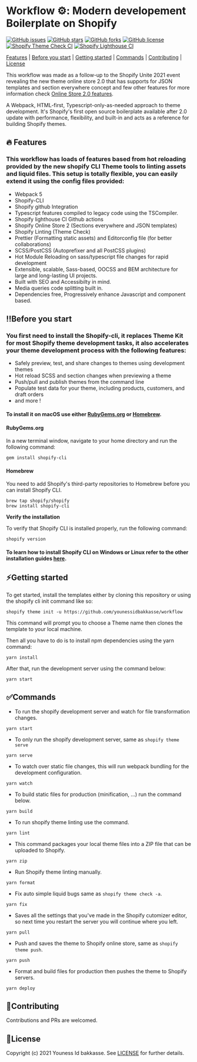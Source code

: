 # Workflow ⚙️: Modern developement Boilerplate on Shopify

[![GitHub issues](https://img.shields.io/github/issues/younessidbakkasse/workflow)](https://GitHub.com/younessidbakkasse/workflow/issues/)
[![GitHub stars](https://img.shields.io/github/stars/younessidbakkasse/workflow)](https://GitHub.com/younessidbakkasse/workflow/stargazers/)
[![GitHub forks](https://img.shields.io/github/forks/younessidbakkasse/workflow)](https://GitHub.com/younessidbakkasse/workflow/network/)
[![GitHub license](https://img.shields.io/github/license/younessidbakkasse/workflow)](https://github.com/younessidbakkasse/workflow/blob/master/LICENSE)
[![Shopify Theme Check CI](https://github.com/younessidbakkasse/workflow/actions/workflows/theme-check-ci.yml/badge.svg)](https://github.com/younessidbakkasse/workflow/actions/workflows/theme-check-ci.yml)
[![Shopify Lighthouse CI](https://github.com/younessidbakkasse/workflow/actions/workflows/lighthouse-ci.yml/badge.svg)](https://github.com/younessidbakkasse/workflow/actions/workflows/lighthouse-ci.yml)

[Features](#features) |
[Before you start](#before-you-start) |
[Getting started](#getting-started) |
[Commands](#commands) |
[Contributing](#contributing) |
[License](#license)

This workflow was made as a follow-up to the Shopify Unite 2021 event revealing the new theme online store 2.0 that has supports for JSON templates and section everywhere concept and few other features for more information check [Online Store 2.0 features](https://www.shopify.com/partners/blog/shopify-online-store).

A Webpack, HTML-first, Typescript-only-as-needed approach to theme development. It's Shopify's first open source boilerplate available after 2.0 update with performance, flexibility, and built-in and acts as a reference for building Shopify themes.

## 🔥 Features

### This workflow has loads of features based from hot reloading provided by the new shopify CLI Theme tools to linting assets and liquid files. This setup is totally flexible, you can easily extend it using the config files provided:

- Webpack 5
- Shopify-CLI
- Shopify github Integration
- Typescript features compiled to legacy code using the TSCompiler.
- Shopify lighthouse CI Github actions
- Shopify Online Store 2 (Sections everywhere and JSON templates)
- Shopify Linting (Theme Check)
- Prettier (Formatting static assets) and Editorconfig file (for better collaborations)
- SCSS/PostCSS (Autoprefixer and all PostCSS plugins)
- Hot Module Reloading on sass/typescript file changes for rapid development
- Extensible, scalable, Sass-based, OOCSS and BEM architecture for large and long-lasting UI projects.
- Built with SEO and Accessibilty in mind.
- Media queries code splitting built in.
- Dependencies free, Progressively enhance Javascript and component based.

## ‼️Before you start

### You first need to install the Shopify-cli, it replaces Theme Kit for most Shopify theme development tasks, it also accelerates your theme development process with the following features:

- Safely preview, test, and share changes to themes using development themes
- Hot reload SCSS and section changes when previewing a theme
- Push/pull and publish themes from the command line
- Populate test data for your theme, including products, customers, and draft orders
- and more !

#### To install it on macOS use either [RubyGems.org](https://rubygems.org/) or [Homebrew](https://brew.sh/).

#### **RubyGems.org**

In a new terminal window, navigate to your home directory and run the following command:

```shell
gem install shopify-cli
```

#### **Homebrew**

You need to add Shopify's third-party repositories to Homebrew before you can install Shopify CLI.

```shell
brew tap shopify/shopify
brew install shopify-cli
```

**Verify the installation**

To verify that Shopify CLI is installed properly, run the following command:

```shell
shopify version
```


#### To learn how to install Shopify CLI on Windows or Linux refer to the other installation guides [here](https://shopify.dev/themes/tools/cli/installation).

## ⚡️Getting started

To get started, install the templates either by cloning this repository or using the shopify cli init command like so:

```shell
shopify theme init -u https://github.com/younessidbakkasse/workflow
```

This command will prompt you to choose a Theme name then clones the template to your local machine.

Then all you have to do is to install npm dependencies using the yarn command:

```shell
yarn install
```

After that, run the development server using the command below:

```shell
yarn start
```

## ✅Commands

- To run the shopify development server and watch for file transformation changes.

```shell
yarn start
```

- To only run the shopify development server, same as `shopify theme serve`

```shell
yarn serve
```

- To watch over static file changes, this will run webpack bundling for the development configuration.

```shell
yarn watch
```

- To build static files for production (minification, ...) run the command below.

```shell
yarn build
```

- To run shopify theme linting use the command.

```shell
yarn lint
```

- This command packages your local theme files into a ZIP file that can be uploaded to Shopify.

```shell
yarn zip
```

- Run Shopify theme linting manually.

```shell
yarn format
```


- Fix auto simple liquid bugs same as `shopify theme check -a`.

```shell
yarn fix
```

- Saves all the settings that you've made in the Shopify cutomizer editor, so next time you restart the server you will continue where you left.

```shell
yarn pull
```

- Push and saves the theme to Shopify online store, same as `shopify theme push`.

```shell
yarn push
```

- Format and build files for production then pushes the theme to Shopify servers.

```shell
yarn deploy
```

## 🙌Contributing

Contributions and PRs are welcomed.

## 📄License

Copyright (c) 2021 Youness Id bakkasse. See [LICENSE](/LICENSE) for further details.
